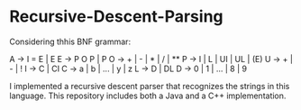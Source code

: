 # Recursive-Descent-Parsing

Considering thhis BNF grammar:

A -> I = E | E
E -> P O P | P
O -> + | - | * | / | **
P -> I | L | UI | UL | (E)
U -> + | - | !
I -> C | CI
C -> a | b | ... | y | z
L -> D | DL
D -> 0 | 1 | ... | 8 | 9

I implemented a recursive descent parser that recognizes the strings in this language. This repository includes both a Java and a C++ implementation.
